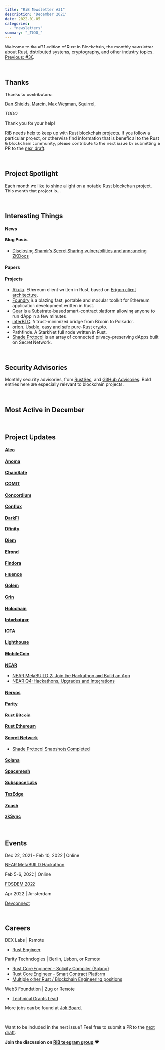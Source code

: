 ```yaml
---
title: "RiB Newsletter #31"
description: "December 2021"
date: 2022-01-05
categories:
  - "newsletters"
summary: "_TODO_"
---
```


Welcome to the #31 edition of Rust in Blockchain, the monthly
newsletter about Rust, distributed systems, cryptography, and other
industry topics.
[Previous: #30](/newsletters/rib-newsletter-30/).

&nbsp;

## Thanks

Thanks to contributors:

[Dan Shields],
[Marcin],
[Max Wegman],
[Squirrel],

_TODO_

Thank you for your help!

RiB needs help to keep up with Rust blockchain projects. 
If you follow a particular project, or otherwise find information 
that is beneficial to the Rust & blockchain community, 
please contribute to the next issue
by submitting a PR to the [next draft](https://github.com/rust-in-blockchain/Rust-in-Blockchain/tree/master/draft).

[Dan Shields]: Https://github.com/NukeManDan
[Marcin]: https://github.com/mmagician
[Max Wegman]: https://github.com/mastermaxy
[Squirrel]: https://github.com/gilescope
[Brian Anderson]: https://github.com/brson
[Aimee Zhu]: https://github.com/Aimeedeer

&nbsp;


## Project Spotlight

Each month we like to shine a light on a notable Rust blockchain project. This month that project is…

&nbsp;


## Interesting Things

#### News


#### Blog Posts

- [Disclosing Shamir’s Secret Sharing vulnerabilities and announcing ZKDocs](https://blog.trailofbits.com/2021/12/21/disclosing-shamirs-secret-sharing-vulnerabilities-and-announcing-zkdocs/)

#### Papers


#### Projects

- [Akula](https://github.com/akula-bft/akula).
  Ethereum client written in Rust, based on [Erigon client architecture](https://github.com/ledgerwatch/interfaces).
- [Foundry](https://github.com/gakonst/foundry/) is a blazing fast,
  portable and modular toolkit for Ethereum application development
  written in Rust.
- [Gear](https://github.com/gear-tech/gear) 
  is a Substrate-based smart-contract platform allowing anyone to run dApp in a few minutes. 
- [interBTC](https://github.com/interlay/interbtc).
  A trust-minimized bridge from Bitcoin to Polkadot.
- [orion](https://github.com/orion-rs/orion).
  Usable, easy and safe pure-Rust crypto.
- [Pathfinde](https://github.com/eqlabs/pathfinder).
  A StarkNet full node written in Rust.
- [Shade Protocol](https://github.com/securesecrets/shade)
  is an array of connected privacy-preserving dApps built on Secret Network.


&nbsp;

## Security Advisories

Monthly security advisories, from [RustSec], and [GitHub Advisories].
Bold entries here are especially relevant to blockchain projects.

[RustSec]: https://rustsec.org/advisories/
[GitHub Advisories]: https://github.com/advisories?query=ecosystem%3Arust


&nbsp;

## Most Active in December

&nbsp;

## Project Updates

<!-- NB: This list needs to be kept in sync with rib-bible.md / rib-config.toml -->

#### [Aleo](https://github.com/AleoHQ)

#### [Anoma](https://github.com/anoma)

#### [ChainSafe](https://github.com/ChainSafe)

#### [COMIT](https://github.com/comit-network)

#### [Concordium](https://github.com/Concordium)

#### [Conflux](https://github.com/Conflux-Chain)

#### [DarkFi](https://dark.fi)

#### [Dfinity](https://github.com/dfinity)

#### [Diem](https://github.com/diem)

#### [Elrond](https://github.com/ElrondNetwork)

#### [Findora](https://github.com/FindoraNetwork)

#### [Fluence](https://github.com/fluencelabs)

#### [Golem](https://github.com/golemfactory)

#### [Grin](https://github.com/mimblewimble/grin)

#### [Holochain](https://github.com/holochain/)

#### [Interledger](https://github.com/interledger-rs)

#### [IOTA](https://github.com/iotaledger)

#### [Lighthouse](https://github.com/sigp/lighthouse)

#### [MobileCoin](https://github.com/mobilecoinfoundation)

#### [NEAR](https://github.com/nearprotocol/nearcore)

- [NEAR MetaBUILD 2: Join the Hackathon and Build an App](https://near.org/blog/near-metabuild-2-join-the-hackathon-and-build-an-app/)
- [NEAR Q4: Hackathons, Upgrades and Integrations](https://near.org/blog/near-q4-update-ecosystem-sharding-launch/)

#### [Nervos](https://github.com/nervosnetwork)

#### [Parity](https://github.com/paritytech)
  
#### [Rust Bitcoin](https://github.com/rust-bitcoin/rust-bitcoin)

#### [Rust Ethereum](https://github.com/rust-ethereum)

#### [Secret Network](https://github.com/enigmampc/SecretNetwork)

- [Shade Protocol Snapshots Completed](https://medium.com/@shadeprotocoldevs/shade-protocol-snapshots-completed-38e61ac58369)

#### [Solana](https://github.com/solana-labs/solana)

#### [Spacemesh](https://github.com/spacemeshos)

#### [Subspace Labs](https://github.com/subspace)

#### [TezEdge](https://github.com/tezedge)

#### [Zcash](https://github.com/zcash)

#### [zkSync](https://github.com/matter-labs/zksync)


&nbsp;

## Events

<!--

Dec 1-2 | Online

[Event Sample](https://event.sample)

-->

Dec 22, 2021 - Feb 10, 2022 | Online

[NEAR MetaBUILD Hackathon](https://metabuild.devpost.com/)

Feb 5-6, 2022 | Online

[FOSDEM 2022](https://fosdem.org/2022/)

Apr 2022 | Amsterdam

[Devconnect](https://devconnect.org/)

&nbsp;

## Careers

<!--

Company name | Location A, B, Remote
- [Job 1](https://job.one)
- [Job 2](https://job.two)

-->

DEX Labs | Remote
- [Rust Engineer](https://dex-labs.breezy.hr/p/fea339739adb)

Parity Technologies | Berlin, Lisbon, or Remote
- [Rust Core Engineer - Solidity Compiler (Solang)](https://grnh.se/a5a5c0a33us)
- [Rust Core Engineer - Smart Contract Platform](https://grnh.se/cb272e3b3us)
- [Multiple other Rust / Blockchain Engineering positions](https://www.parity.io/jobs)

Web3 Foundation | Zug or Remote
- [Technical Grants Lead](https://web3.bamboohr.com/jobs/view.php?id=99)

More jobs can be found at [Job Board][page-jobboard].

[page-jobboard]: https://rustinblockchain.org/job-board/

&nbsp;

Want to be included in the next issue? Feel free to submit a PR to the
[next draft](https://github.com/rust-in-blockchain/Rust-in-Blockchain/tree/master/draft).

**Join the discussion on [RiB telegram group][ribtg]** **❤️**

[ribtg]: https://t.me/rustinblockchain


